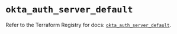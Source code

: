 # `okta_auth_server_default`

Refer to the Terraform Registry for docs: [`okta_auth_server_default`](https://registry.terraform.io/providers/okta/okta/4.18.0/docs/resources/auth_server_default).
